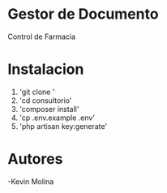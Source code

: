 # Gestor de Documento 

Control de Farmacia

# Instalacion

1. 'git clone '
2. 'cd consultorio'
3. 'composer install'
4. 'cp .env.example .env'
5. 'php artisan key:generate'


# Autores

-Kevin Molina